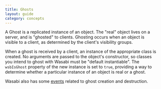 ```yaml
---
title: Ghosts
layout: guide
category: concepts
---
```


A Ghost is a replicated instance of an object. The "real" object lives on a server, and is "ghosted" to clients. Ghosting occurs when an object is visible to a client, as determined by the client's visibility groups.

When a ghost is received by a client, an instance of the appropriate class is created. No arguments are passed to the object's constructor, so classes you intend to ghost with Wasabi must be "default instantiable". The `wsbIsGhost` property of the new instance is set to `true`, providing a way to determine whether a particular instance of an object is real or a ghost.

Wasabi also has some [events]({{site.baseurl}}/doc/classes/Wasabi.html#events) related to ghost creation and destruction.